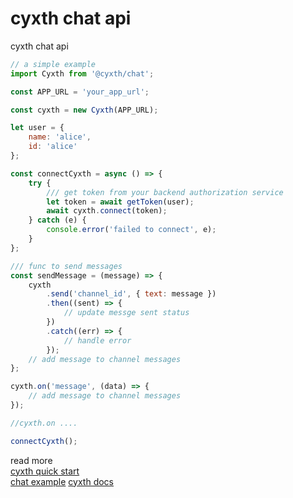 # cyxth chat api

cyxth chat api

```js
// a simple example
import Cyxth from '@cyxth/chat';

const APP_URL = 'your_app_url';

const cyxth = new Cyxth(APP_URL);

let user = {
	name: 'alice',
	id: 'alice'
};

const connectCyxth = async () => {
	try {
		/// get token from your backend authorization service
		let token = await getToken(user);
		await cyxth.connect(token);
	} catch (e) {
		console.error('failed to connect', e);
	}
};

/// func to send messages
const sendMessage = (message) => {
	cyxth
		.send('channel_id', { text: message })
		.then((sent) => {
			// update messge sent status
		})
		.catch((err) => {
			// handle error
		});
	// add message to channel messages
};

cyxth.on('message', (data) => {
	// add message to channel messages
});

//cyxth.on ....

connectCyxth();
```

read more  
[cyxth quick start](https://cyxth.com/docs/simple-chat)  
[chat example](https://cyxth.com/docs/advanced-chat)
[cyxth docs](https://cyxth.com/docs)
